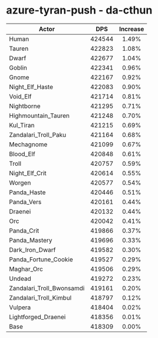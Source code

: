 # azure-tyran-push - da-cthun
| Actor | DPS | Increase |
|---|:---:|:---:|
|Human|424544|1.49%|
|Tauren|422823|1.08%|
|Dwarf|422677|1.04%|
|Goblin|422341|0.96%|
|Gnome|422167|0.92%|
|Night_Elf_Haste|422083|0.90%|
|Void_Elf|421714|0.81%|
|Nightborne|421295|0.71%|
|Highmountain_Tauren|421248|0.70%|
|Kul_Tiran|421215|0.69%|
|Zandalari_Troll_Paku|421164|0.68%|
|Mechagnome|421099|0.67%|
|Blood_Elf|420848|0.61%|
|Troll|420757|0.59%|
|Night_Elf_Crit|420614|0.55%|
|Worgen|420577|0.54%|
|Panda_Haste|420446|0.51%|
|Panda_Vers|420161|0.44%|
|Draenei|420132|0.44%|
|Orc|420042|0.41%|
|Panda_Crit|419866|0.37%|
|Panda_Mastery|419696|0.33%|
|Dark_Iron_Dwarf|419582|0.30%|
|Panda_Fortune_Cookie|419527|0.29%|
|Maghar_Orc|419506|0.29%|
|Undead|419272|0.23%|
|Zandalari_Troll_Bwonsamdi|419161|0.20%|
|Zandalari_Troll_Kimbul|418797|0.12%|
|Vulpera|418404|0.02%|
|Lightforged_Draenei|418356|0.01%|
|Base|418309|0.00%|
